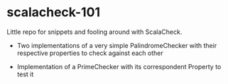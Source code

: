 # scalacheck-101
Little repo for snippets and fooling around with ScalaCheck.

- Two implementations of a very simple PalindromeChecker with their respective properties to check against each other

- Implementation of a PrimeChecker with its correspondent Property to test it
